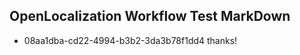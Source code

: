 ## OpenLocalization Workflow Test MarkDown
* 08aa1dba-cd22-4994-b3b2-3da3b78f1dd4 thanks!

<!--HONumber=Aug16_HO3-->


